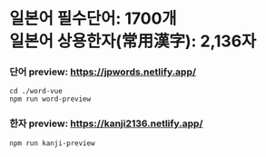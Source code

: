 # 일본어 필수단어: 1700개<br>일본어 상용한자(常用漢字): 2,136자

### 단어 preview: https://jpwords.netlify.app/
```
cd ./word-vue
npm run word-preview
```

### 한자 preview: https://kanji2136.netlify.app/
```
npm run kanji-preview
```
